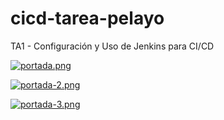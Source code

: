 # cicd-tarea-pelayo
TA1 - Configuración y Uso de Jenkins para CI/CD

[![portada.png](https://i.postimg.cc/GmFJWv5L/portada.png)](https://postimg.cc/NK0HT2tS)

[![portada-2.png](https://i.postimg.cc/Ls0TD2WL/portada-2.png)](https://postimg.cc/PLYYrsT5)

[![portada-3.png](https://i.postimg.cc/dQCBRMjZ/portada-3.png)](https://postimg.cc/grY8dT5G)
